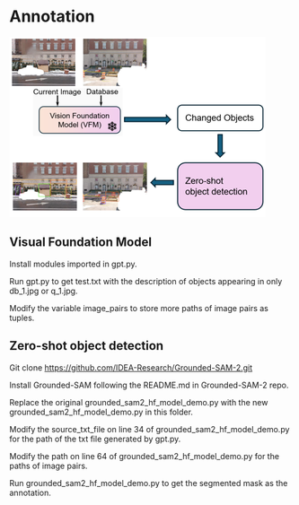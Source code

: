 # Annotation
![Annotation Pipeline](annot_pipeline.png)

## Visual Foundation Model
Install modules imported in gpt.py.

Run gpt.py to get test.txt with the description of objects appearing in only db_1.jpg or q_1.jpg.

Modify the variable image_pairs to store more paths of image pairs as tuples.

## Zero-shot object detection
Git clone https://github.com/IDEA-Research/Grounded-SAM-2.git

Install Grounded-SAM following the README.md in Grounded-SAM-2 repo.

Replace the original grounded_sam2_hf_model_demo.py with the new grounded_sam2_hf_model_demo.py in this folder.

Modify the source_txt_file on line 34 of grounded_sam2_hf_model_demo.py for the path of the txt file generated by gpt.py.

Modify the path on line 64 of grounded_sam2_hf_model_demo.py for the paths of image pairs.

Run grounded_sam2_hf_model_demo.py to get the segmented mask as the annotation.